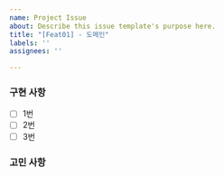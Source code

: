 ```yaml
---
name: Project Issue
about: Describe this issue template's purpose here.
title: "[Feat01] - 도메인"
labels: ''
assignees: ''

---
```


### 구현 사항

- [ ] 1번
- [ ] 2번
- [ ] 3번

### 고민 사항
